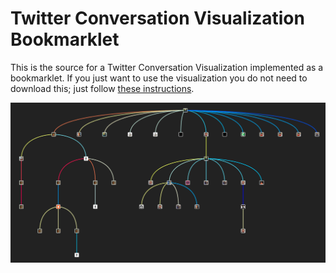 
Twitter Conversation Visualization Bookmarklet
==============================================

This is the source for a Twitter Conversation Visualization implemented as a bookmarklet. If you just want to use the visualization you do not need to download this;
just follow [these instructions](http://paulgb.github.io/tweetvis/).

![Tweetvis Screenshot](screenshot.png)

